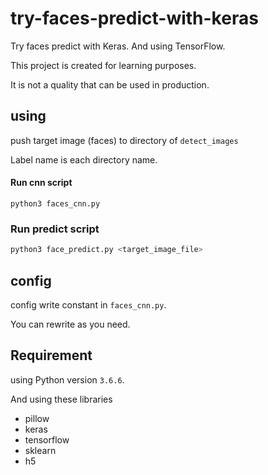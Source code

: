# try-faces-predict-with-keras
Try faces predict with Keras. And using TensorFlow.



This project is created for learning purposes.<br>

It is not a quality that can be used in production.



## using

push target image (faces) to directory of `detect_images`

Label name is each directory name.

#### Run cnn script

```
python3 faces_cnn.py
```



### Run predict script

```bash
python3 face_predict.py <target_image_file>
```



## config

config write constant in `faces_cnn.py`.

You can rewrite as you need.



## Requirement

using Python version `3.6.6`.

And using these libraries

* pillow
* keras
* tensorflow
* sklearn
* h5